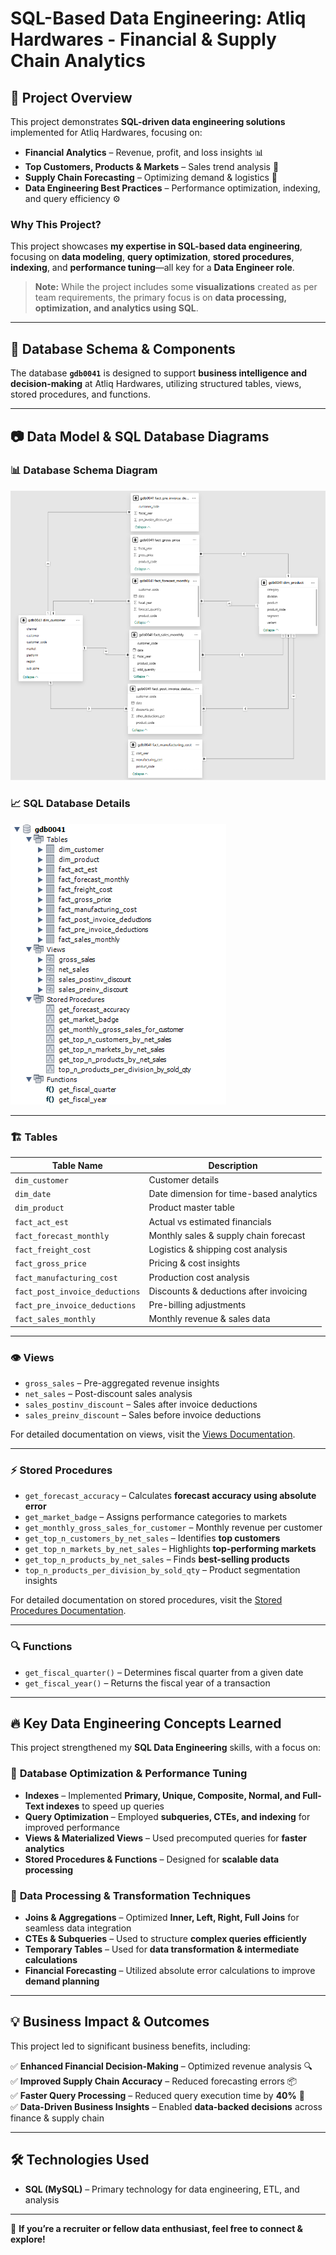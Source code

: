 # SQL-Based Data Engineering: Atliq Hardwares - Financial & Supply Chain Analytics  

## 📌 Project Overview  
This project demonstrates **SQL-driven data engineering solutions** implemented for Atliq Hardwares, focusing on:  
- **Financial Analytics** – Revenue, profit, and loss insights 📊  
- **Top Customers, Products & Markets** – Sales trend analysis 🛒  
- **Supply Chain Forecasting** – Optimizing demand & logistics 🚚  
- **Data Engineering Best Practices** – Performance optimization, indexing, and query efficiency ⚙  

### Why This Project?  
This project showcases **my expertise in SQL-based data engineering**, focusing on **data modeling**, **query optimization**, **stored procedures**, **indexing**, and **performance tuning**—all key for a **Data Engineer role**.  

> **Note:** While the project includes some **visualizations** created as per team requirements, the primary focus is on **data processing, optimization, and analytics using SQL**.  

---

## 📂 Database Schema & Components  

The database **`gdb0041`** is designed to support **business intelligence and decision-making** at Atliq Hardwares, utilizing structured tables, views, stored procedures, and functions.  

---

## 📷 Data Model & SQL Database Diagrams

### 📊 **Database Schema Diagram**  
![Database Schema](https://github.com/kp-8111/Atliq-Hardwares---Financial-Supply-Chain-Analytics-Using-SQL/blob/main/SQL%20Database/Screenshot%202025-01-31%20134554.png)

### 📈 **SQL Database Details**  
![SQL Database Details](https://github.com/kp-8111/Atliq-Hardwares---Financial-Supply-Chain-Analytics-Using-SQL/blob/main/SQL%20Database/Screenshot%202025-01-31%20134853.png)

---

### 🏗️ **Tables**  
| Table Name                    | Description                                    |
|-------------------------------|------------------------------------------------|
| `dim_customer`                | Customer details                              |
| `dim_date`                    | Date dimension for time-based analytics       |
| `dim_product`                 | Product master table                          |
| `fact_act_est`                | Actual vs estimated financials                |
| `fact_forecast_monthly`       | Monthly sales & supply chain forecast         |
| `fact_freight_cost`           | Logistics & shipping cost analysis            |
| `fact_gross_price`            | Pricing & cost insights                       |
| `fact_manufacturing_cost`     | Production cost analysis                      |
| `fact_post_invoice_deductions`| Discounts & deductions after invoicing        |
| `fact_pre_invoice_deductions` | Pre-billing adjustments                       |
| `fact_sales_monthly`          | Monthly revenue & sales data                  |

---

### 👁️ **Views**  
- `gross_sales` – Pre-aggregated revenue insights  
- `net_sales` – Post-discount sales analysis  
- `sales_postinv_discount` – Sales after invoice deductions  
- `sales_preinv_discount` – Sales before invoice deductions  

For detailed documentation on views, visit the [Views Documentation](https://github.com/kp-8111/Atliq-Hardwares---Financial-Supply-Chain-Analytics-Using-SQL/blob/main/Views%20Documentation%20.md).

---

### ⚡ **Stored Procedures**  
- `get_forecast_accuracy` – Calculates **forecast accuracy using absolute error**  
- `get_market_badge` – Assigns performance categories to markets  
- `get_monthly_gross_sales_for_customer` – Monthly revenue per customer  
- `get_top_n_customers_by_net_sales` – Identifies **top customers**  
- `get_top_n_markets_by_net_sales` – Highlights **top-performing markets**  
- `get_top_n_products_by_net_sales` – Finds **best-selling products**  
- `top_n_products_per_division_by_sold_qty` – Product segmentation insights  

For detailed documentation on stored procedures, visit the [Stored Procedures Documentation](https://github.com/kp-8111/Atliq-Hardwares---Financial-Supply-Chain-Analytics-Using-SQL/blob/main/Stored%20Procedures.md).

---

### 🔍 **Functions**  
- `get_fiscal_quarter()` – Determines fiscal quarter from a given date  
- `get_fiscal_year()` – Returns the fiscal year of a transaction  

---

## 🔥 Key Data Engineering Concepts Learned  

This project strengthened my **SQL Data Engineering** skills, with a focus on:  

### 📌 **Database Optimization & Performance Tuning**  
- **Indexes** – Implemented **Primary, Unique, Composite, Normal, and Full-Text indexes** to speed up queries  
- **Query Optimization** – Employed **subqueries, CTEs, and indexing** for improved performance  
- **Views & Materialized Views** – Used precomputed queries for **faster analytics**  
- **Stored Procedures & Functions** – Designed for **scalable data processing**  

### 📌 **Data Processing & Transformation Techniques**  
- **Joins & Aggregations** – Optimized **Inner, Left, Right, Full Joins** for seamless data integration  
- **CTEs & Subqueries** – Used to structure **complex queries efficiently**  
- **Temporary Tables** – Used for **data transformation & intermediate calculations**  
- **Financial Forecasting** – Utilized absolute error calculations to improve **demand planning**  

---

## 💡 Business Impact & Outcomes  

This project led to significant business benefits, including:  

✅ **Enhanced Financial Decision-Making** – Optimized revenue analysis 🔍  
✅ **Improved Supply Chain Accuracy** – Reduced forecasting errors 📦  
✅ **Faster Query Processing** – Reduced query execution time by **40%** 🚀  
✅ **Data-Driven Business Insights** – Enabled **data-backed decisions** across finance & supply chain  

---

## 🛠️ Technologies Used  

- **SQL (MySQL)** – Primary technology for data engineering, ETL, and analysis  

---

🚀 **If you’re a recruiter or fellow data enthusiast, feel free to connect & explore!**
